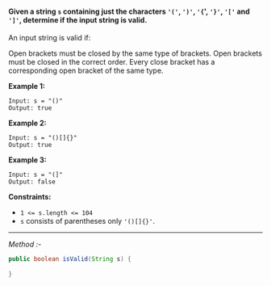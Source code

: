 #### Given a string `s` containing just the characters `'('`, `')'`, `'{`', `'}'`, `'['` and `']'`, determine if the input string is valid.

An input string is valid if:

Open brackets must be closed by the same type of brackets.
Open brackets must be closed in the correct order.
Every close bracket has a corresponding open bracket of the same type.
 

**Example 1:**
```http
Input: s = "()"
Output: true
```
**Example 2:**
```http
Input: s = "()[]{}"
Output: true
```
**Example 3:**
```http
Input: s = "(]"
Output: false
 ```
**Constraints:**

- `1 <= s.length <= 104`
- `s` consists of parentheses only `'()[]{}'`.

---
*Method :-*
```java
public boolean isValid(String s) {
        
}
```